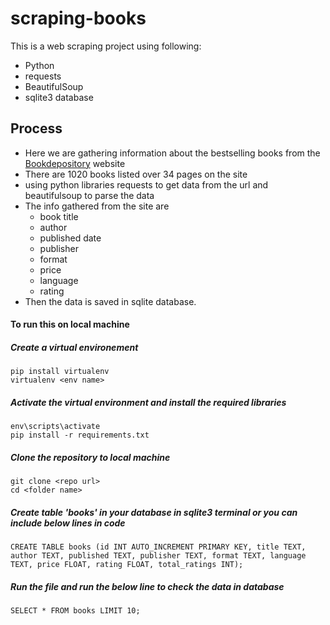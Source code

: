 # scraping-books

This is a web scraping project using following:
- Python
- requests
- BeautifulSoup
- sqlite3 database

## Process

- Here we are gathering information about the bestselling books from the [Bookdepository](https://www.bookdepository.com/bestsellers) website 
- There are 1020 books listed over 34 pages on the site
- using python libraries requests to get data from the url and beautifulsoup to parse the data
- The info gathered from the site are
  - book title
  - author
  - published date
  - publisher
  - format
  - price
  - language
  - rating
 - Then the data is saved in sqlite database.

#### To run this on local machine 

##### Create a virtual environement
```
pip install virtualenv
virtualenv <env name>
```
##### Activate the virtual environment and install the required libraries
```
env\scripts\activate
pip install -r requirements.txt
```

##### Clone the repository to local machine
```
git clone <repo url>
cd <folder name>
```

##### Create table 'books' in your database in sqlite3 terminal or you can include below lines in code
```
CREATE TABLE books (id INT AUTO_INCREMENT PRIMARY KEY, title TEXT, author TEXT, published TEXT, publisher TEXT, format TEXT, language TEXT, price FLOAT, rating FLOAT, total_ratings INT);
```

##### Run the file and run the below line to check the data in database
```
SELECT * FROM books LIMIT 10;
```
